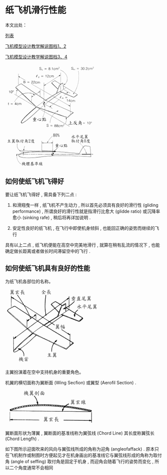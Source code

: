# 纸飞机滑行性能

本文出处：

[列表](http://blog.sina.com.cn/s/articlelist_1413320887_3_1.html)

[飞机模型设计教学解说图档1、2](http://blog.sina.com.cn/s/blog_543d90b701000bqh.html)

[飞机模型设计教学解说图档3、4](http://blog.sina.com.cn/s/blog_543d90b701000br1.html)


![纸飞机简易设计图](001.gif)
![纸飞机简易设计图](002.gif)

## 如何使纸飞机飞得好

要让纸飞机飞得好 , 需具备下列二点 :

1. 和滑翔曳一样 , 纸飞机不产生动力 , 所以首先必须具有良好的滑行性 (gliding performance) , 所谓良好的滑行性就是指滑行比愈大 (glidde ratio) 或沉降率愈小 (sinking rafe) , 稍后将再详加说明 .

2. 安定性良好的纸飞机 , 在飞行中即使机身倾斜 , 也能回正确的姿势而继续的飞行

具有以上二点 , 纸飞机便能在高空中完美地滑行 , 就算在稍有乱流的情况下 , 也能确定做长距离或者做长时间滞留空中的飞行 .

## 如何使纸飞机具有良好的性能

为纸飞机各部位的名称。

![纸飞机各部位说明](003.gif "纸飞机各部位说明")

主翼扮演着在空中支持机身的重要角色。


机翼的横切面称为翼断面 (Wing Secfion) 或翼型 (Aerofil Section) .

![纸飞机各部位说明](004.gif "机翼的翼型")

翼断面形状为薄翼  , 翼断面的基准线称为翼弦线 (Chord Line) 其长度称翼弦长 (Chord Lengfh) .

如下图所示迎面吹来的风向与翼弦线所成的角称为迎角 (angleofaffack) . 原本只在飞机制作或制图时方便起见才在机身画出的基准线它与翼弦线形成的角称为取付角 (angle of seffing) 取付角是固定于机身 , 而迎角会随着飞行的姿势而变化 , 所以二个角度通常不会相同

